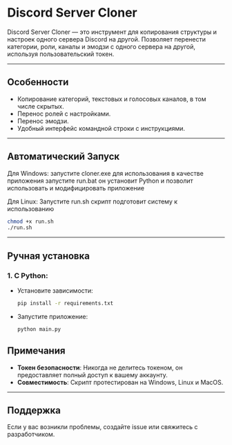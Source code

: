 # Discord Server Cloner

Discord Server Cloner — это инструмент для копирования структуры и настроек одного сервера Discord на другой. Позволяет перенести категории, роли, каналы и эмодзи с одного сервера на другой, используя пользовательский токен.

---

## Особенности
- Копирование категорий, текстовых и голосовых каналов, в том числе скрытых.
- Перенос ролей с настройками.
- Перенос эмодзи.
- Удобный интерфейс командной строки с инструкциями.

---

## Автоматический Запуск
Для Windows:
    запустите cloner.exe для использования в качестве приложения
    запустите run.bat он установит Python и позволит использовать и модифицировать приложение

Для Linux:
Запустите run.sh скрипт подготовит систему к использованию

```bash
chmod +x run.sh
./run.sh
```
---

## Ручная установка

### 1. С Python:
- Установите зависимости:
  ```bash
  pip install -r requirements.txt
  ```
- Запустите приложение:
  ```bash
  python main.py
  ```

## Примечания
- **Токен безопасности**: Никогда не делитесь токеном, он предоставляет полный доступ к вашему аккаунту.
- **Совместимость**: Скрипт протестирован на Windows, Linux и MacOS.

---

## Поддержка
Если у вас возникли проблемы, создайте issue или свяжитесь с разработчиком.